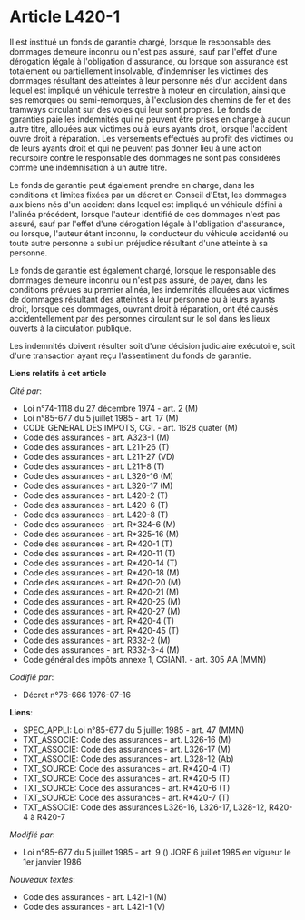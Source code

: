 # Article L420-1

Il est institué un fonds de garantie chargé, lorsque le responsable des dommages demeure inconnu ou n'est pas assuré, sauf
par l'effet d'une dérogation légale à l'obligation d'assurance, ou lorsque son assurance est totalement ou partiellement
insolvable, d'indemniser les victimes des dommages résultant des atteintes à leur personne nés d'un accident dans lequel est
impliqué un véhicule terrestre à moteur en circulation, ainsi que ses remorques ou semi-remorques, à l'exclusion des chemins
de fer et des tramways circulant sur des voies qui leur sont propres. Le fonds de garanties paie les indemnités qui ne
peuvent être prises en charge à aucun autre titre, allouées aux victimes ou à leurs ayants droit, lorsque l'accident ouvre
droit à réparation. Les versements effectués au profit des victimes ou de leurs ayants droit et qui ne peuvent pas donner
lieu à une action récursoire contre le responsable des dommages ne sont pas considérés comme une indemnisation à un autre
titre.

Le fonds de garantie peut également prendre en charge, dans les conditions et limites fixées par un décret en Conseil d'Etat,
les dommages aux biens nés d'un accident dans lequel est impliqué un véhicule défini à l'alinéa précédent, lorsque l'auteur
identifié de ces dommages n'est pas assuré, sauf par l'effet d'une dérogation légale à l'obligation d'assurance, ou lorsque,
l'auteur étant inconnu, le conducteur du véhicule accidenté ou toute autre personne a subi un préjudice résultant d'une
atteinte à sa personne.

Le fonds de garantie est également chargé, lorsque le responsable des dommages demeure inconnu ou n'est pas assuré, de payer,
dans les conditions prévues au premier alinéa, les indemnités allouées aux victimes de dommages résultant des atteintes à
leur personne ou à leurs ayants droit, lorsque ces dommages, ouvrant droit à réparation, ont été causés accidentellement par
des personnes circulant sur le sol dans les lieux ouverts à la circulation publique.

Les indemnités doivent résulter soit d'une décision judiciaire exécutoire, soit d'une transaction ayant reçu l'assentiment du
fonds de garantie.

**Liens relatifs à cet article**

_Cité par_:

  - Loi n°74-1118 du 27 décembre 1974 - art. 2 (M)
  - Loi n°85-677 du 5 juillet 1985 - art. 17 (M)
  - CODE GENERAL DES IMPOTS, CGI. - art. 1628 quater (M)
  - Code des assurances - art. A323-1 (M)
  - Code des assurances - art. L211-26 (T)
  - Code des assurances - art. L211-27 (VD)
  - Code des assurances - art. L211-8 (T)
  - Code des assurances - art. L326-16 (M)
  - Code des assurances - art. L326-17 (M)
  - Code des assurances - art. L420-2 (T)
  - Code des assurances - art. L420-6 (T)
  - Code des assurances - art. L420-8 (T)
  - Code des assurances - art. R*324-6 (M)
  - Code des assurances - art. R*325-16 (M)
  - Code des assurances - art. R*420-1 (T)
  - Code des assurances - art. R*420-11 (T)
  - Code des assurances - art. R*420-14 (T)
  - Code des assurances - art. R*420-18 (M)
  - Code des assurances - art. R*420-20 (M)
  - Code des assurances - art. R*420-21 (M)
  - Code des assurances - art. R*420-25 (M)
  - Code des assurances - art. R*420-27 (M)
  - Code des assurances - art. R*420-4 (T)
  - Code des assurances - art. R*420-45 (T)
  - Code des assurances - art. R332-2 (M)
  - Code des assurances - art. R332-3-4 (M)
  - Code général des impôts annexe 1, CGIAN1. - art. 305 AA (MMN)

_Codifié par_:

  - Décret n°76-666 1976-07-16

**Liens**:

  - SPEC_APPLI: Loi n°85-677 du 5 juillet 1985 - art. 47 (MMN)
  - TXT_ASSOCIE: Code des assurances - art. L326-16 (M)
  - TXT_ASSOCIE: Code des assurances - art. L326-17 (M)
  - TXT_ASSOCIE: Code des assurances - art. L328-12 (Ab)
  - TXT_SOURCE: Code des assurances - art. R*420-4 (T)
  - TXT_SOURCE: Code des assurances - art. R*420-5 (T)
  - TXT_SOURCE: Code des assurances - art. R*420-6 (T)
  - TXT_SOURCE: Code des assurances - art. R*420-7 (T)
  - TXT_ASSOCIE: Code des assurances L326-16, L326-17, L328-12, R420-4 à R420-7

_Modifié par_:

  - Loi n°85-677 du 5 juillet 1985 - art. 9 () JORF 6 juillet 1985 en vigueur le 1er janvier 1986

_Nouveaux textes_:

  - Code des assurances - art. L421-1 (M)
  - Code des assurances - art. L421-1 (V)
